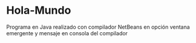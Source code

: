 # Hola-Mundo
Programa en Java realizado con compilador NetBeans en opción ventana emergente y mensaje en consola del compilador
